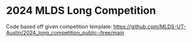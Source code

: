 # 2024 MLDS Long Competition

Code based off given competition template: https://github.com/MLDS-UT-Austin/2024_long_competition_public-/tree/main
